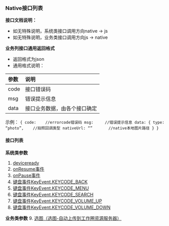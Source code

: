 ### Native接口列表
**接口文档说明：**
+ 如无特殊说明，系统类接口调用方向native -> js
+ 如无特殊说明，业务类接口调用方向js -> native

**业务列接口通用返回格式**
+ 返回格式为json
+ 通用格式说明：

|参数|说明|
|:-------------|:-------------|
|code|接口错误码|
|msg|错误提示信息|
|data|接口业务数据，由各个接口确定|
示例：
    `
    {
        code:    //errorcode错误码
        msg:     //错误提示信息
        data:
        {
            type: “photo”,    //拍照回调类型
            nativeUrl: “”       //native本地图片路径
        }
    }
    `
    
    
#### 接口列表

**系统类参数**
1. [deviceready](./native/systemEvent.md)
2. [onResume事件](./native/systemEvent.md)
3. [onPause事件](./native/systemEvent.md)
4. [键盘事件KeyEvent.KEYCODE_BACK](./native/systemEvent.md)
5. [键盘事件KeyEvent.KEYCODE_MENU](./native/systemEvent.md)
6. [键盘事件KeyEvent.KEYCODE_SEARCH](./native/systemEvent.md)
7. [键盘事件KeyEvent.KEYCODE_VOLUME_UP](./native/systemEvent.md)
8. [键盘事件KeyEvent.KEYCODE_VOLUME_DOWN](./native/systemEvent.md)

**业务类参数**
9. [选图（选图-自动上传到工作圈资源服务器）](./native/interfaces/album.md)